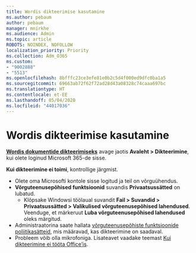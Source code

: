 ```yaml
---
title: Wordis dikteerimise kasutamine
ms.author: pebaum
author: pebaum
manager: mnirkhe
ms.audience: Admin
ms.topic: article
ROBOTS: NOINDEX, NOFOLLOW
localization_priority: Priority
ms.collection: Adm_O365
ms.custom:
- "9002888"
- "5513"
ms.openlocfilehash: 8bfffc23ce3efe81e0b2c5d4f000ed9dfc0ba1a5
ms.sourcegitcommit: 69663ab72f62f72ad28d43a08328c74caaa697bc
ms.translationtype: HT
ms.contentlocale: et-EE
ms.lasthandoff: 05/04/2020
ms.locfileid: "44017036"
---
```

# <a name="use-dictation-in-word"></a>Wordis dikteerimise kasutamine

**[Wordis dokumentide dikteerimiseks](https://support.office.com/article/dictate-your-documents-in-word-3876e05f-3fcc-418f-b8ab-db7ce0d11d3c)** avage jaotis **Avaleht > Dikteerimine**, kui olete loginud Microsoft 365-de sisse.

**Kui dikteerimine ei toimi**, kontrollige järgmist.

- Olete oma Microsofti kontole sisse logitud ja teil on võrguühendus.
- **Võrguteenusepõhised funktsioonid** suvandis **Privaatsussätted** on lubatud. 
    - Klõpsake Windowsi töölaual suvandit **Fail > Suvandid > Privaatsussätted > Valikulised võrguteenusepõhised lahendused**. Veenduge, et märkeruut **Luba võrguteenusepõhised lahendused** oleks märgitud.
- Administraatorina saate hallata [võrguteenusepõhiste funktsioonide poliitikasätteid](https://docs.microsoft.com/deployoffice/privacy/manage-privacy-controls#policy-settings-for-connected-experiences), mis määravad, kas dikteerimine on saadaval.
- Probleem võib olla mikrofoniga. Lisateavet vaadake teemast [Kui dikteerimine ei tööta Office’is](https://support.office.com/article/If-dictation-in-Office-isn-t-working-3a740b4a-19d5-461c-b59a-d82172707fd4#OfficeVersion=Web).
